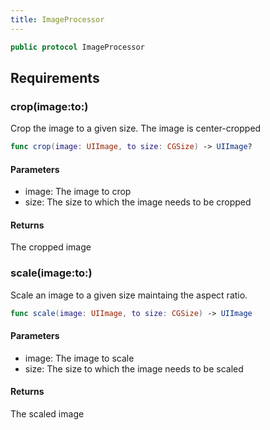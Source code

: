 ```yaml
---
title: ImageProcessor
---
```


``` swift
public protocol ImageProcessor 
```

## Requirements

### crop(image:​to:​)

Crop the image to a given size. The image is center-cropped

``` swift
func crop(image: UIImage, to size: CGSize) -> UIImage?
```

#### Parameters

  - image: The image to crop
  - size: The size to which the image needs to be cropped

#### Returns

The cropped image

### scale(image:​to:​)

Scale an image to a given size maintaing the aspect ratio.

``` swift
func scale(image: UIImage, to size: CGSize) -> UIImage
```

#### Parameters

  - image: The image to scale
  - size: The size to which the image needs to be scaled

#### Returns

The scaled image
